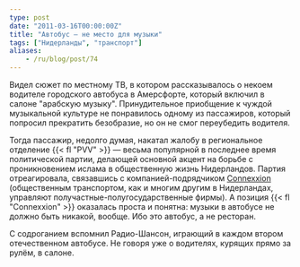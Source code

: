 ```yaml
---
type: post
date: "2011-03-16T00:00:00Z"
title: "Автобус — не место для музыки"
tags: ["Нидерланды", "транспорт"]
aliases:
    - /ru/blog/post/74
---
```


Видел сюжет по местному ТВ, в котором рассказывалось о некоем водителе городского автобуса в Амерсфорте, который включил в салоне "арабскую музыку". Принудительное приобщение к чуждой музыкальной культуре не понравилось одному из пассажиров, который попросил прекратить безобразие, но он не смог переубедить водителя.

<!--more-->

Тогда пассажир, недолго думая, накатал жалобу в региональное отделение {{< fl "PVV" >}} — весьма популярной в последнее время политической партии, делающей основной акцент на борьбе с проникновением ислама в общественную жизнь Нидерландов. Партия отреагировала, связавшись с компанией-подрядчиком [Connexxion](http://www.connexxion.nl) (общественным транспортом, как и многим другим в Нидерландах, управляют получастные-полугосударственные фирмы). А позиция {{< fl "Connexxion" >}} оказалась проста и понятна: музыки в автобусе не должно быть никакой, вообще. Ибо это автобус, а не ресторан.

С содроганием вспомнил Радио-Шансон, играющий в каждом втором отечественном автобусе. Не говоря уже о водителях, курящих прямо за рулём, в салоне.
